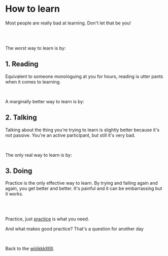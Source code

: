 # How to learn

Most people are really bad at learning. Don't let that be you!

<br>

<br>

The worst way to learn is by:

## 1. Reading

Equivalent to someone monologuing at you for hours, reading is utter pants when it comes to learning.

<br>

A marginally better way to learn is by: 

## 2. Talking

Talking about the thing you're trying to learn is slightly better because it's not passive. You're an active participant, but still it's very bad.

<br>

The only real way to learn is by: 

## 3. Doing

Practice is the only effective way to learn. By trying and failing again and again, you get better and better. It's painful and it can be embarrassing but it works. 

<br>

<br>

Practice, just [practice](https://www.todepond.com/wikiblogarden/genocide/platform/) is what you need. 

And what makes good practice? That's a question for another day

<br>

Back to the [wiiiikkklllllll](/wikiblogarden).

